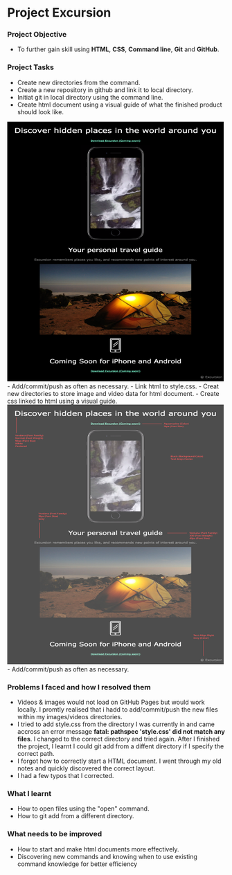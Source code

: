 # Project Excursion 

### Project Objective

- To further gain skill using **HTML**, **CSS**, **Command line**, **Git** and **GitHub**.

### Project Tasks

- Create new directories from the command.
- Create a new repository in github and link it to local directory.
- Initiat git in local directory using the command line.
- Create html document using a visual guide of what the finished product should look like.
<img src="./resources/images/excursion_html.png" width=500 height=600>
    - Add/commit/push as often as necessary.
    - Link html to style.css.
    - Creat new directories to store image and video data for html document.
- Create css linked to html using a visual guide.
<img src="./resources/images/excursion_css.png" width=500 height=600>
    - Add/commit/push as often as necessary.

### Problems I faced and how I resolved them

- Videos & images would not load on GitHub Pages but would work locally. I promtly realised that i hadd to add/commit/push the new files within my images/videos directories.
- I tried to add style.css from the directory I was currently in and came accross an error message 
 **fatal: pathspec 'style.css' did not match any files**.
I changed to the correct directory and tried again. After I finished the project, I learnt I could  git add from a diffent directory if I specify the correct path.
- I forgot how to correctly start a HTML document. I went through my old notes and quickly discovered the correct layout. 
- I had a few typos that I corrected.
    
### What I learnt 

- How to open files using the "open" command.
- How to git add from a different directory.

### What needs to be improved

- How to start and make html documents more effectively.
- Discovering new commands and knowing when to use existing command knowledge for better efficiency 

